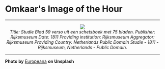 # Omkaar's Image of the Hour

---

<div align="center">

<a href="https://unsplash.com/photos/an-abstract-stain-on-a-pale-beige-background-CG2iuoTQ6LQ">
  <img src="https://images.unsplash.com/photo-1750327324294-174539706e4c?crop=entropy&cs=tinysrgb&fit=max&fm=jpg&ixid=M3w3NjA2Nzh8MHwxfHJhbmRvbXx8fHx8fHx8fDE3NTM2MDMyMDB8&ixlib=rb-4.1.0&q=80&w=1080" style="max-width:100%; height:auto;">
</a>

<br>
<i>Title: Studie Blad 59 verso uit een schetsboek met 75 bladen. Publisher: Rijksmuseum Date: 1811 Providing institution: Rijksmuseum Aggregator: Rijksmuseum Providing Country: Netherlands Public Domain Studie - 1811 - Rijksmuseum, Netherlands - Public Domain.</i>

</div>

---

**Photo by** [Europeana](https://unsplash.com/@europeana) **on Unsplash**
